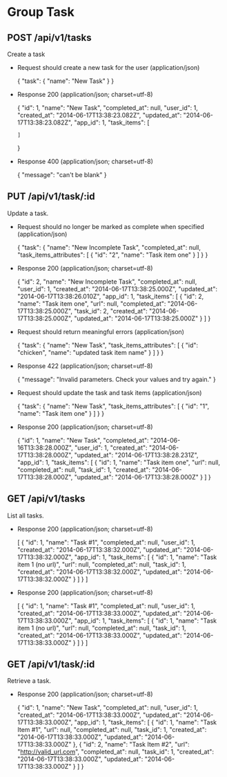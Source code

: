 # Group Task


## POST /api/v1/tasks

Create a task

+ Request should create a new task for the user (application/json)

    {
      "task": {
        "name": "New Task"
      }
    }

+ Response 200 (application/json; charset=utf-8)

    {
      "id": 1,
      "name": "New Task",
      "completed_at": null,
      "user_id": 1,
      "created_at": "2014-06-17T13:38:23.082Z",
      "updated_at": "2014-06-17T13:38:23.082Z",
      "app_id": 1,
      "task_items": [

      ]
    }

+ Response 400 (application/json; charset=utf-8)

    {
      "message": "can't be blank"
    }

## PUT /api/v1/task/:id

Update a task.

+ Request should no longer be marked as complete when specified (application/json)

    {
      "task": {
        "name": "New Incomplete Task",
        "completed_at": null,
        "task_items_attributes": [
          {
            "id": "2",
            "name": "Task item one"
          }
        ]
      }
    }

+ Response 200 (application/json; charset=utf-8)

    {
      "id": 2,
      "name": "New Incomplete Task",
      "completed_at": null,
      "user_id": 1,
      "created_at": "2014-06-17T13:38:25.000Z",
      "updated_at": "2014-06-17T13:38:26.010Z",
      "app_id": 1,
      "task_items": [
        {
          "id": 2,
          "name": "Task item one",
          "url": null,
          "completed_at": "2014-06-17T13:38:25.000Z",
          "task_id": 2,
          "created_at": "2014-06-17T13:38:25.000Z",
          "updated_at": "2014-06-17T13:38:25.000Z"
        }
      ]
    }

+ Request should return meaningful errors (application/json)

    {
      "task": {
        "name": "New Task",
        "task_items_attributes": [
          {
            "id": "chicken",
            "name": "updated task item name"
          }
        ]
      }
    }

+ Response 422 (application/json; charset=utf-8)

    {
      "message": "Invalid parameters. Check your values and try again."
    }

+ Request should update the task and task items (application/json)

    {
      "task": {
        "name": "New Task",
        "task_items_attributes": [
          {
            "id": "1",
            "name": "Task item one"
          }
        ]
      }
    }

+ Response 200 (application/json; charset=utf-8)

    {
      "id": 1,
      "name": "New Task",
      "completed_at": "2014-06-16T13:38:28.000Z",
      "user_id": 1,
      "created_at": "2014-06-17T13:38:28.000Z",
      "updated_at": "2014-06-17T13:38:28.231Z",
      "app_id": 1,
      "task_items": [
        {
          "id": 1,
          "name": "Task item one",
          "url": null,
          "completed_at": null,
          "task_id": 1,
          "created_at": "2014-06-17T13:38:28.000Z",
          "updated_at": "2014-06-17T13:38:28.000Z"
        }
      ]
    }

## GET /api/v1/tasks

List all tasks.

+ Response 200 (application/json; charset=utf-8)

    [
      {
        "id": 1,
        "name": "Task #1",
        "completed_at": null,
        "user_id": 1,
        "created_at": "2014-06-17T13:38:32.000Z",
        "updated_at": "2014-06-17T13:38:32.000Z",
        "app_id": 1,
        "task_items": [
          {
            "id": 1,
            "name": "Task item 1 (no url)",
            "url": null,
            "completed_at": null,
            "task_id": 1,
            "created_at": "2014-06-17T13:38:32.000Z",
            "updated_at": "2014-06-17T13:38:32.000Z"
          }
        ]
      }
    ]

+ Response 200 (application/json; charset=utf-8)

    [
      {
        "id": 1,
        "name": "Task #1",
        "completed_at": null,
        "user_id": 1,
        "created_at": "2014-06-17T13:38:33.000Z",
        "updated_at": "2014-06-17T13:38:33.000Z",
        "app_id": 1,
        "task_items": [
          {
            "id": 1,
            "name": "Task item 1 (no url)",
            "url": null,
            "completed_at": null,
            "task_id": 1,
            "created_at": "2014-06-17T13:38:33.000Z",
            "updated_at": "2014-06-17T13:38:33.000Z"
          }
        ]
      }
    ]

## GET /api/v1/task/:id

Retrieve a task.

+ Response 200 (application/json; charset=utf-8)

    {
      "id": 1,
      "name": "New Task",
      "completed_at": null,
      "user_id": 1,
      "created_at": "2014-06-17T13:38:33.000Z",
      "updated_at": "2014-06-17T13:38:33.000Z",
      "app_id": 1,
      "task_items": [
        {
          "id": 1,
          "name": "Task Item #1",
          "url": null,
          "completed_at": null,
          "task_id": 1,
          "created_at": "2014-06-17T13:38:33.000Z",
          "updated_at": "2014-06-17T13:38:33.000Z"
        },
        {
          "id": 2,
          "name": "Task Item #2",
          "url": "http://valid_url.com",
          "completed_at": null,
          "task_id": 1,
          "created_at": "2014-06-17T13:38:33.000Z",
          "updated_at": "2014-06-17T13:38:33.000Z"
        }
      ]
    }

